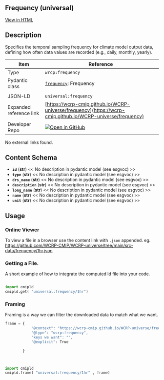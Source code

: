 

<section id="description">

# Frequency  (universal)

[View in HTML](https://wcrp-cmip.github.io/WCRP-universe/frequency/frequency)

## Description
Specifies the temporal sampling frequency for climate model output data, defining how often data values are recorded (e.g., daily, monthly, yearly).


</section>



<section id="info">


| Item | Reference |
| --- | --- |
| Type | `wrcp:frequency` |
| Pydantic class | [`frequency`](https://github.com/ESGF/esgf-vocab/blob/main/src/esgvoc/api/data_descriptors/frequency.py): Frequency |
| | |
| JSON-LD | `universal:frequency` |
| Expanded reference link | [https://wcrp-cmip.github.io/WCRP-universe/frequency](https://wcrp-cmip.github.io/WCRP-universe/frequency) |
| Developer Repo | [![Open in GitHub](https://img.shields.io/badge/Open-GitHub-blue?logo=github&style=flat-square)](https://github.com/WCRP-CMIP/WCRP-universe/tree/main/src-data/frequency) |


</section>
    No external links found. 
<section id="schema">

## Content Schema

- **`id`** (**str**) 
  << No description in pydantic model (see esgvoc) >>
- **`type`** (**str**) 
  << No description in pydantic model (see esgvoc) >>
- **`drs_name`** (**str**) 
  << No description in pydantic model (see esgvoc) >>
- **`description`** (**str**) 
  << No description in pydantic model (see esgvoc) >>
- **`long_name`** (**str**) 
  << No description in pydantic model (see esgvoc) >>
- **`name`** (**str**) 
  << No description in pydantic model (see esgvoc) >>
- **`unit`** (**str**) 
  << No description in pydantic model (see esgvoc) >>





</section>   

<section id="usage">

## Usage

### Online Viewer 
To view a file in a browser use the content link with `.json` appended. 
eg. https://github.com/WCRP-CMIP/WCRP-universe/tree/main/src-data/frequency/1hr.json

### Getting a File. 

A short example of how to integrate the computed ld file into your code. 

```python

import cmipld
cmipld.get( "universal:frequency/1hr")

```

### Framing
Framing is a way we can filter the downloaded data to match what we want. 
```js
frame = {
            "@context": "https://wcrp-cmip.github.io/WCRP-universe/frequency/_context_",
            "@type": "wcrp:frequency",
            "keys we want": "",
            "@explicit": True

        }
        
```

```python

import cmipld
cmipld.frame( "universal:frequency/1hr" , frame)

```
</section>

    